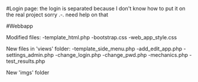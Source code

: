 
#Login page: 
the login is separated because I don't know how to put it on the real project sorry .-. need help on that


#Webbapp

Modified files: 
        -template_html.php
        -bootstrap.css
        -web_app_style.css

New files in 'views' folder: 
        -template_side_menu.php
        -add_edit_app.php
        -settings_admin.php
        -change_login.php
        -change_pwd.php
        -mechanics.php
        -test_results.php

New 'imgs' folder 
